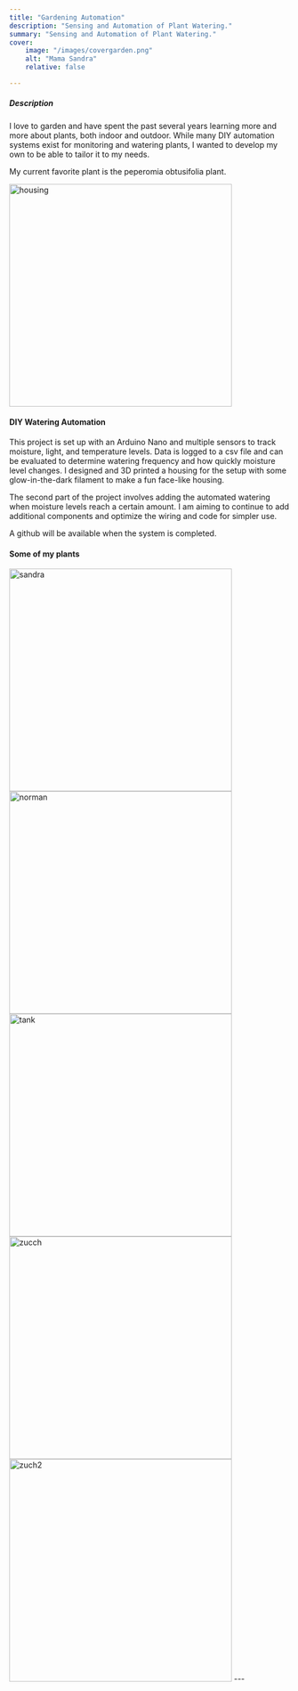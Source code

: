 ```yaml
---
title: "Gardening Automation" 
description: "Sensing and Automation of Plant Watering." 
summary: "Sensing and Automation of Plant Watering." 
cover:
    image: "/images/covergarden.png"
    alt: "Mama Sandra"
    relative: false

---
```


##### Description
I love to garden and have spent the past several years learning more and more about plants, both indoor and outdoor. While many DIY automation systems exist for monitoring and watering plants, I wanted to develop my own to be able to tailor it to my needs.

My current favorite plant is the peperomia obtusifolia plant. 

<img src="housing.jpg" alt="housing" width="400"/>


#### DIY Watering Automation

This project is set up with an Arduino Nano and multiple sensors to track moisture, light, and temperature levels. Data is logged to a csv file and can be evaluated to determine watering frequency and how quickly moisture level changes. I designed and 3D printed a housing for the setup with some glow-in-the-dark filament to make a fun face-like housing. 

The second part of the project involves adding the automated watering when moisture levels reach a certain amount. I am aiming to continue to add additional components and optimize the wiring and code for simpler use.

A github will be available when the system is completed.

#### Some of my plants

<img src="sandra.jpg" alt="sandra" width="400"/>
<img src="norman.jpg" alt="norman" width="400"/>
<img src="tank.jpg" alt="tank" width="400"/>
<img src="zucch.jpg" alt="zucch" width="400"/>
<img src="zucch2.jpg" alt="zuch2" width="400"/>
---

